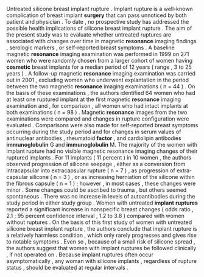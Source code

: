 Untreated silicone breast implant rupture . Implant rupture is a well-known complication of breast implant **surgery** that can pass unnoticed by both patient and physician . To date , no prospective study has addressed the possible health implications of silicone breast implant rupture . The aim of the present study was to evaluate whether untreated ruptures are associated with changes over time in magnetic **resonance** imaging findings , serologic markers , or self-reported breast symptoms . A baseline magnetic **resonance** imaging examination was performed in 1999 on 271 women who were randomly chosen from a larger cohort of women having **cosmetic** breast implants for a median period of 12 years ( range , 3 to 25 years ) . A follow-up magnetic **resonance** imaging examination was carried out in 2001 , excluding women who underwent explantation in the period between the two magnetic **resonance** imaging examinations ( n = 44 ) . On the basis of these examinations , the authors identified 64 women who had at least one ruptured implant at the first magnetic **resonance** imaging examination and , for comparison , all women who had intact implants at both examinations ( n = 98 ) . Magnetic **resonance** images from the two examinations were compared and changes in rupture configuration were evaluated . Comparisons were also made for self-reported breast symptoms occurring during the study period and for changes in serum values of antinuclear antibodies , rheumatoid **factor** , and cardiolipin antibodies **immunoglobulin** G and **immunoglobulin** M. The majority of the women with implant rupture had no visible magnetic resonance imaging changes of their ruptured implants . For 11 implants ( 11 percent ) in 10 women , the authors observed progression of silicone seepage , either as a conversion from intracapsular into extracapsular rupture ( n = 7 ) , as progression of extra-capsular silicone ( n = 3 ) , or as increasing herniation of the silicone within the fibrous capsule ( n = 1 ) ; however , in most cases , these changes were minor . Some changes could be ascribed to trauma , but others seemed spontaneous . There was no increase in levels of autoantibodies during the study period in either study group . Women with untreated **implant** **ruptures** reported a significant increase in nonspecific breast changes ( odds ratio , 2.1 ; 95 percent confidence interval , 1.2 to 3.8 ) compared with women without ruptures . On the basis of this first study of women with untreated silicone breast implant rupture , the authors conclude that implant rupture is a relatively harmless condition , which only rarely progresses and gives rise to notable symptoms . Even so , because of a small risk of silicone spread , the authors suggest that women with implant ruptures be followed clinically , if not operated on . Because implant ruptures often occur asymptomatically , any woman with silicone implants , regardless of rupture status , should be evaluated at regular intervals . 